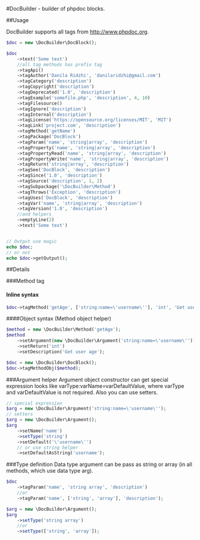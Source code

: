 #DocBuilder - builder of phpdoc blocks.

##Usage

DocBuilder supports all tags from http://www.phpdoc.org.

```php
$doc = new \DocBuilder\DocBlock();

$doc
    ->text('Some text')
    //all tag methods has prefix tag
    ->tagApi()
    ->tagAuthor('Danila Ridzhi', 'danilaridzhi@gmail.com')
    ->tagCategory('description')
    ->tagCopyright('description')
    ->tagDeprecated('1.0', 'description')
    ->tagExample('somefile.php', 'description', 4, 10)
    ->tagFilesource()
    ->tagIgnore('description')
    ->tagInternal('description')
    ->tagLicense('https://opensource.org/licenses/MIT', 'MIT')
    ->tagLink('project.com', 'description')
    ->tagMethod('getName')
    ->tagPackage('DocBlock')
    ->tagParam('name', 'string|array', 'description')
    ->tagProperty('name', 'string|array', 'description')
    ->tagPropertyRead('name', 'string|array', 'description')
    ->tagPropertyWrite('name', 'string|array', 'description')
    ->tagReturn('string|array', 'description')
    ->tagSee('DocBlock', 'description')
    ->tagSince('1.0', 'description')
    ->tagSource('description', 1, 2)
    ->tagSubpackage('\DocBuilder\Method')
    ->tagThrows('Exception', 'description')
    ->tagUses('DocBlock', 'description')
    ->tagVar('name', 'string|array', 'description')
    ->tagVersion('1.0', 'description')
    //and helpers
    ->emptyLine(2)
    ->text('Some text')


// Output use magic
echo $doc;
// or not
echo $doc->getOutput();
```

##Details

###Method tag

#### Inline syntax
```php
$doc->tagMethod('getAge', ['string:name=\'username\''], 'int', 'Get user age');
```

####Object syntax (Method object helper)

```php
$method = new \DocBuilder\Method('getAge');
$method
    ->setArgument(new \DocBuilder\Argument('string:name=\'username\''))
    ->setReturn('int')
    ->setDescription('Get user age');

$doc = new \DocBuilder\DocBlock();
$doc->tagMethodObj($method);
```
###Argument helper
Argument object constructor can get special expression looks like varType:varName=varDefaultValue,
where varType and varDefaultValue is not required. Also you can use setters.

```php
// special expression
$arg = new \DocBuilder\Argument('string:name=\'username\'');
// setters
$arg = new \DocBuilder\Argument();
$arg
    ->setName('name')
    ->setType('string')
    ->setDefault('\'username\'')
    // or use string helper
    ->setDefaultAsString('username');
```

###Type definition
Data type argument can be pass as string or array (in all methods, which use data type arg).

```php
$doc
	->tagParam('name', 'string array', 'description')
	//or
	->tagParam('name', ['string', 'array'], 'description');

$arg = new \DocBuilder\Argument();
$arg
	->setType('string array')
	//or
	->setType(['string', 'array']);
``` 

